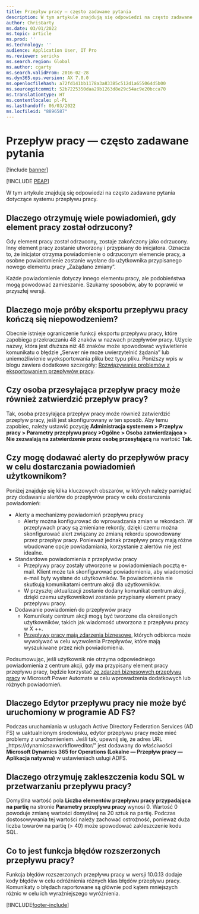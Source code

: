 ```yaml
---
title: Przepływ pracy — często zadawane pytania
description: W tym artykule znajdują się odpowiedzi na często zadawane pytania dotyczące systemu przepływu pracy.
author: ChrisGarty
ms.date: 03/01/2022
ms.topic: article
ms.prod: ''
ms.technology: ''
audience: Application User, IT Pro
ms.reviewer: sericks
ms.search.region: Global
ms.author: cgarty
ms.search.validFrom: 2016-02-28
ms.dyn365.ops.version: AX 7.0.0
ms.openlocfilehash: a72fd141bb1178a3a83385c512d1a655064d5b00
ms.sourcegitcommit: 52b7225350daa29b1263d8e29c54ac9e20bcca70
ms.translationtype: HT
ms.contentlocale: pl-PL
ms.lasthandoff: 06/03/2022
ms.locfileid: "8896587"
---
```

# <a name="workflow-faq"></a>Przepływ pracy — często zadawane pytania

[!include [banner](../includes/banner.md)]


[!INCLUDE [PEAP](../../../includes/peap-1.md)]

W tym artykule znajdują się odpowiedzi na często zadawane pytania dotyczące systemu przepływu pracy.

## <a name="why-are-multiple-notifications-received-when-a-work-item-is-rejected"></a>Dlaczego otrzymuję wiele powiadomień, gdy element pracy został odrzucony?
Gdy element pracy został odrzucony, zostaje zakończony jako odrzucony. Inny element pracy zostanie utworzony i przypisany do inicjatora. Oznacza to, że inicjator otrzyma powiadomienie o odrzuconym elemencie pracy, a osobne powiadomienie zostanie wysłane do użytkownika przypisanego nowego elementu pracy „Zażądano zmiany”. 

Każde powiadomienie dotyczy innego elementu pracy, ale podobieństwa mogą powodować zamieszanie. Szukamy sposobów, aby to poprawić w przyszłej wersji.

## <a name="why-are-my-workflow-exports-failing"></a>Dlaczego moje próby eksportu przepływu pracy kończą się niepowodzeniem?
Obecnie istnieje ograniczenie funkcji eksportu przepływu pracy, które zapobiega przekraczaniu 48 znaków w nazwach przepływów pracy. Użycie nazwy, która jest dłuższa niż 48 znaków może spowodować wyświetlenie komunikatu o błędzie „Serwer nie może uwierzytelnić żądania” lub uniemożliwienie wyeksportowania pliku bez typu pliku. Poniższy wpis w blogu zawiera dodatkowe szczegóły; [Rozwiązywanie problemów z eksportowaniem przepływów pracy](https://community.dynamics.com/365/financeandoperations/b/elandaxdynamicsaxupgradesanddevelopment/posts/workflow-export-troubleshooting).

## <a name="can-the-submitter-of-a-workflow-also-approve-the-workflow"></a>Czy osoba przesyłająca przepływ pracy może również zatwierdzić przepływ pracy?
Tak, osoba przesyłająca przepływ pracy może również zatwierdzić przepływ pracy, jeśli jest skonfigurowany w ten sposób. Aby temu zapobiec, należy ustawić pozycję **Administracja systemem > Przepływ pracy > Parametry przepływu pracy >Ogólne > Osoba zatwierdzająca > Nie zezwalają na zatwierdzenie przez osobę przesyłającą** na wartość **Tak**.

## <a name="can-i-add-alerts-to-workflows-to-provide-notifications-to-users"></a>Czy mogę dodawać alerty do przepływów pracy w celu dostarczania powiadomień użytkownikom?
Poniżej znajduje się kilka kluczowych obszarów, w których należy pamiętać przy dodawaniu alertów do przepływów pracy w celu dostarczenia powiadomień:
- Alerty a mechanizmy powiadomień przepływu pracy
    - Alerty można konfigurować do wprowadzania zmian w rekordach. W przepływach pracy są zmieniane rekordy, dzięki czemu można skonfigurować alert związany ze zmianą rekordu spowodowany przez przepływ pracy. Ponieważ jednak przepływy pracy mają różne wbudowane opcje powiadamiania, korzystanie z alertów nie jest idealne.
- Standardowe powiadomienia z przepływów pracy 
    - Przepływy pracy zostały utworzone w powiadomieniach pocztą e-mail. Klient może tak skonfigurować powiadomienia, aby wiadomości e-mail były wysłane do użytkowników. Te powiadomienia nie skutkują komunikatami centrum akcji dla użytkowników.
    - W przyszłej aktualizacji zostanie dodany komunikat centrum akcji, dzięki czemu użytkownikowi zostanie przypisany element pracy przepływu pracy. 
- Dodawanie powiadomień do przepływów pracy
    - Komunikaty centrum akcji mogą być tworzone dla określonych użytkowników, takich jak wiadomość utworzona z przepływu pracy w X ++.
    - [Przepływy pracy mają zdarzenia biznesowe](../../dev-itpro/business-events/business-events-workflow.md), których odbiorca może wywoływać w celu wyzwolenia Przepływów, które mają wyszukiwane przez nich powiadomienia.   

Podsumowując, jeśli użytkownik nie otrzyma odpowiedniego powiadomienia z centrum akcji, gdy ma przypisany element pracy przepływu pracy, będzie korzystać [ze zdarzeń biznesowych przepływu pracy](../../dev-itpro/business-events/business-events-workflow.md) w Microsoft Power Automate w celu wprowadzenia dodatkowych lub różnych powiadomień.

## <a name="why-is-workflow-editor-not-able-to-start-under-ad-fs"></a>Dlaczego Edytor przepływu pracy nie może być uruchomiony w programie AD FS?
Podczas uruchamiania w usługach Active Directory Federation Services (AD FS) w uaktualnionym środowisku, edytor przepływu pracy może mieć problemy z uruchomieniem. Jeśli tak, upewnij się, że adres URL „https://dynamicsaxworkfloweditor/” jest dodawany do właściwości **Microsoft Dynamics 365 for Operations (Lokalne — Przepływ pracy — Aplikacja natywna)** w ustawieniach usługi ADFS.

## <a name="why-am-i-getting-sql-deadlocks-on-workflow-processing"></a>Dlaczego otrzymuję zakleszczenia kodu SQL w przetwarzaniu przepływu pracy? 
Domyślna wartość pola **Liczba elementów przepływu pracy przypadająca na partię** na stronie **Parametry przepływu pracy** wynosi 0. Wartość 0 powoduje zmianę wartości domyślnej na 20 sztuk na partię. Podczas dostosowywania tej wartości należy zachować ostrożność, ponieważ duża liczba towarów na partię (> 40) może spowodować zakleszczenie kodu SQL.

## <a name="what-is-the-workflow-enhanced-error-feature"></a>Co to jest funkcja błędów rozszerzonych przepływu pracy?
Funkcja błędów rozszerzonych przepływu pracy w wersji 10.0.13 dodaje kody błędów w celu odróżnienia różnych klas błędów przepływu pracy. Komunikaty o błędach raportowane są głównie pod kątem mniejszych różnic w celu ich wyraźniejszego wyróżnienia.


[!INCLUDE[footer-include](../../../includes/footer-banner.md)]
